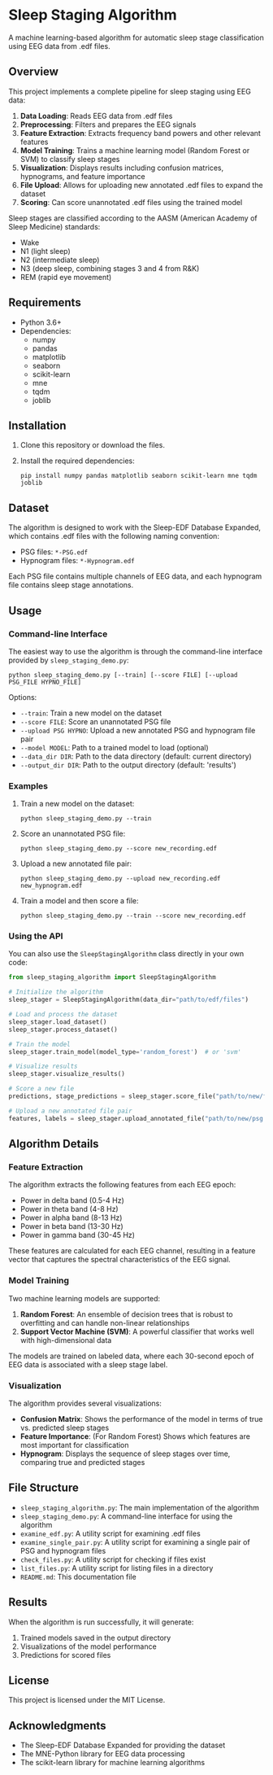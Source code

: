 # Sleep Staging Algorithm

A machine learning-based algorithm for automatic sleep stage classification using EEG data from .edf files.

## Overview

This project implements a complete pipeline for sleep staging using EEG data:

1. **Data Loading**: Reads EEG data from .edf files
2. **Preprocessing**: Filters and prepares the EEG signals
3. **Feature Extraction**: Extracts frequency band powers and other relevant features
4. **Model Training**: Trains a machine learning model (Random Forest or SVM) to classify sleep stages
5. **Visualization**: Displays results including confusion matrices, hypnograms, and feature importance
6. **File Upload**: Allows for uploading new annotated .edf files to expand the dataset
7. **Scoring**: Can score unannotated .edf files using the trained model

Sleep stages are classified according to the AASM (American Academy of Sleep Medicine) standards:
- Wake
- N1 (light sleep)
- N2 (intermediate sleep)
- N3 (deep sleep, combining stages 3 and 4 from R&K)
- REM (rapid eye movement)

## Requirements

- Python 3.6+
- Dependencies:
  - numpy
  - pandas
  - matplotlib
  - seaborn
  - scikit-learn
  - mne
  - tqdm
  - joblib

## Installation

1. Clone this repository or download the files.

2. Install the required dependencies:
   ```
   pip install numpy pandas matplotlib seaborn scikit-learn mne tqdm joblib
   ```

## Dataset

The algorithm is designed to work with the Sleep-EDF Database Expanded, which contains .edf files with the following naming convention:
- PSG files: `*-PSG.edf`
- Hypnogram files: `*-Hypnogram.edf`

Each PSG file contains multiple channels of EEG data, and each hypnogram file contains sleep stage annotations.

## Usage

### Command-line Interface

The easiest way to use the algorithm is through the command-line interface provided by `sleep_staging_demo.py`:

```
python sleep_staging_demo.py [--train] [--score FILE] [--upload PSG_FILE HYPNO_FILE]
```

Options:
- `--train`: Train a new model on the dataset
- `--score FILE`: Score an unannotated PSG file
- `--upload PSG HYPNO`: Upload a new annotated PSG and hypnogram file pair
- `--model MODEL`: Path to a trained model to load (optional)
- `--data_dir DIR`: Path to the data directory (default: current directory)
- `--output_dir DIR`: Path to the output directory (default: 'results')

### Examples

1. Train a new model on the dataset:
   ```
   python sleep_staging_demo.py --train
   ```

2. Score an unannotated PSG file:
   ```
   python sleep_staging_demo.py --score new_recording.edf
   ```

3. Upload a new annotated file pair:
   ```
   python sleep_staging_demo.py --upload new_recording.edf new_hypnogram.edf
   ```

4. Train a model and then score a file:
   ```
   python sleep_staging_demo.py --train --score new_recording.edf
   ```

### Using the API

You can also use the `SleepStagingAlgorithm` class directly in your own code:

```python
from sleep_staging_algorithm import SleepStagingAlgorithm

# Initialize the algorithm
sleep_stager = SleepStagingAlgorithm(data_dir="path/to/edf/files")

# Load and process the dataset
sleep_stager.load_dataset()
sleep_stager.process_dataset()

# Train the model
sleep_stager.train_model(model_type='random_forest')  # or 'svm'

# Visualize results
sleep_stager.visualize_results()

# Score a new file
predictions, stage_predictions = sleep_stager.score_file("path/to/new/file.edf")

# Upload a new annotated file pair
features, labels = sleep_stager.upload_annotated_file("path/to/new/psg.edf", "path/to/new/hypnogram.edf")
```

## Algorithm Details

### Feature Extraction

The algorithm extracts the following features from each EEG epoch:
- Power in delta band (0.5-4 Hz)
- Power in theta band (4-8 Hz)
- Power in alpha band (8-13 Hz)
- Power in beta band (13-30 Hz)
- Power in gamma band (30-45 Hz)

These features are calculated for each EEG channel, resulting in a feature vector that captures the spectral characteristics of the EEG signal.

### Model Training

Two machine learning models are supported:
1. **Random Forest**: An ensemble of decision trees that is robust to overfitting and can handle non-linear relationships
2. **Support Vector Machine (SVM)**: A powerful classifier that works well with high-dimensional data

The models are trained on labeled data, where each 30-second epoch of EEG data is associated with a sleep stage label.

### Visualization

The algorithm provides several visualizations:
- **Confusion Matrix**: Shows the performance of the model in terms of true vs. predicted sleep stages
- **Feature Importance**: (For Random Forest) Shows which features are most important for classification
- **Hypnogram**: Displays the sequence of sleep stages over time, comparing true and predicted stages

## File Structure

- `sleep_staging_algorithm.py`: The main implementation of the algorithm
- `sleep_staging_demo.py`: A command-line interface for using the algorithm
- `examine_edf.py`: A utility script for examining .edf files
- `examine_single_pair.py`: A utility script for examining a single pair of PSG and hypnogram files
- `check_files.py`: A utility script for checking if files exist
- `list_files.py`: A utility script for listing files in a directory
- `README.md`: This documentation file

## Results

When the algorithm is run successfully, it will generate:
1. Trained models saved in the output directory
2. Visualizations of the model performance
3. Predictions for scored files


## License

This project is licensed under the MIT License.

## Acknowledgments

- The Sleep-EDF Database Expanded for providing the dataset
- The MNE-Python library for EEG data processing
- The scikit-learn library for machine learning algorithms
